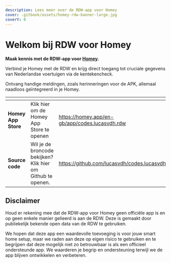 ```yaml
---
description: Lees meer over de RDW-app voor Homey
cover: .gitbook/assets/homey-rdw-banner-large.jpg
coverY: 0
---
```


# Welkom bij RDW voor Homey

**Maak kennis met de RDW-app voor [Homey](https://homey.app).**

Verbind je Homey met de RDW en krijg direct toegang tot cruciale gegevens van Nederlandse voertuigen via de kentekencheck.

Ontvang handige meldingen, zoals herinneringen voor de APK, allemaal naadloos geïntegreerd in je Homey.

<table data-card-size="large" data-view="cards">
    <thead>
    <tr>
        <th></th>
        <th></th>
        <th data-hidden data-card-target data-type="content-ref"></th>
        <th data-hidden data-card-cover data-type="files"></th>
    </tr>
    </thead>
    <tbody>
    <tr>
        <td><strong>Homey App Store</strong></td>
        <td>Klik hier om de Homey App Store te openen</td>
        <td><a href="https://homey.app/en-gb/app/codes.lucasvdh.rdw">https://homey.app/en-gb/app/codes.lucasvdh.rdw</a>
        </td>
        <td><a href="../../assets/images/xlarge.png">xlarge.png</a></td>
    </tr>
    <tr>
        <td><strong>Source code</strong></td>
        <td>Wil je de broncode bekijken? Klik hier om Github te openen.</td>
        <td><a href="https://github.com/lucasvdh/codes.lucasvdh.rdw">https://github.com/lucasvdh/codes.lucasvdh.rdw</a>
        </td>
        <td><a href=".gitbook/assets/codes.lucasvdh.rdw.png">codes.lucasvdh.rdw.png</a></td>
    </tr>
    </tbody>
</table>

## Disclaimer

Houd er rekening mee dat de RDW-app voor Homey geen officiële app is en op geen enkele manier gelieerd is aan de RDW.
Deze is gemaakt door publiekelijk bekende open data van de RDW te gebruiken.

We hopen dat deze app een waardevolle toevoeging is voor jouw smart home setup, maar we raden aan deze op eigen risico
te gebruiken en te begrijpen dat deze mogelijk niet zo betrouwbaar is als een officieel ondersteunde app. We waarderen
je begrip en ondersteuning terwijl we de app blijven ontwikkelen en verbeteren.